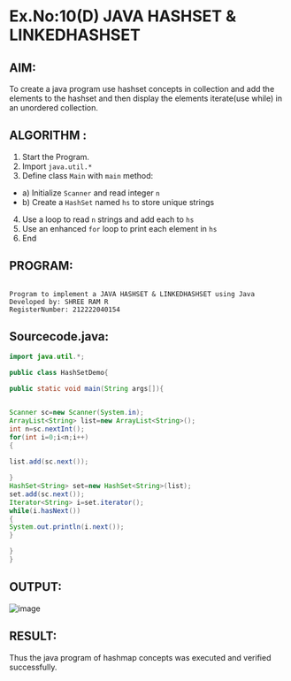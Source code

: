 # Ex.No:10(D) JAVA HASHSET & LINKEDHASHSET

## AIM:
 To create a java program use hashset concepts in collection and add the elements to the hashset and then display the elements iterate(use while) in an unordered collection.


## ALGORITHM :
1.	Start the Program.
2.	Import `java.util.*`
3.	Define class `Main` with `main` method:
-	a) Initialize `Scanner` and read integer `n`
-	b) Create a `HashSet` named `hs` to store unique strings
4.	Use a loop to read `n` strings and add each to `hs`
5.	Use an enhanced `for` loop to print each element in `hs`
6.	End

## PROGRAM:
 ```

Program to implement a JAVA HASHSET & LINKEDHASHSET using Java
Developed by: SHREE RAM R
RegisterNumber: 212222040154

```

## Sourcecode.java:
```java
import java.util.*;

public class HashSetDemo{

public static void main(String args[]){


Scanner sc=new Scanner(System.in);
ArrayList<String> list=new ArrayList<String>(); 
int n=sc.nextInt();
for(int i=0;i<n;i++)
{
    
list.add(sc.next());

}
HashSet<String> set=new HashSet<String>(list);  
set.add(sc.next());  
Iterator<String> i=set.iterator();  
while(i.hasNext())  
{  
System.out.println(i.next());  
}  

}
}
```

## OUTPUT:

![image](https://github.com/user-attachments/assets/e2cc5242-bcfa-47bd-b8ed-02c521602137)

## RESULT:
Thus the java program of hashmap concepts was executed and verified successfully.

